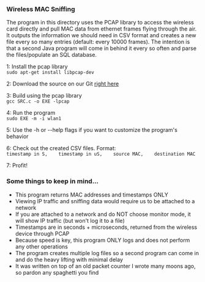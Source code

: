 ### Wireless MAC Sniffing

The program in this directory uses the PCAP library to access the wireless card directly and pull MAC data from ethernet frames flying through the air.  It outputs the information we should need in CSV format and creates a new file every so many entries (default: every 10000 frames).  The intention is that a second Java program will come in behind it every so often and parse the files/populate an SQL database.

1: Install the pcap library  
`sudo apt-get install libpcap-dev`  

2: Download the source on our Git [right here](https://github.com/CourseReps/ECEN489-Spring2015/blob/master/Project1/Team2/PromiscuousBox/8.wireless_mac_sniffing.c)  

3: Build using the pcap library  
`gcc SRC.c -o EXE -lpcap`  

4: Run the program  
`sudo EXE -m -i wlan1`  

5: Use the -h or --help flags if you want to customize the program's behavior

6: Check out the created CSV files.  Format:  
`timestamp in S,    timestamp in uS,    source MAC,    destination MAC`

7: Profit!


### Some things to keep in mind...
* This program returns MAC addresses and timestamps ONLY  
* Viewing IP traffic and sniffing data would require us to be attached to a network  
* If you are attached to a network and do NOT choose monitor mode, it will show IP traffic (but won't log it to a file)  
* Timestamps are in seconds + microseconds, returned from the wireless device through PCAP  
* Because speed is key, this program ONLY logs and does not perform any other operations
* The program creates multiple log files so a second program can come in and do the heavy lifting with minimal delay
* It was written on top of an old packet counter I wrote many moons ago, so pardon any spaghetti you find
